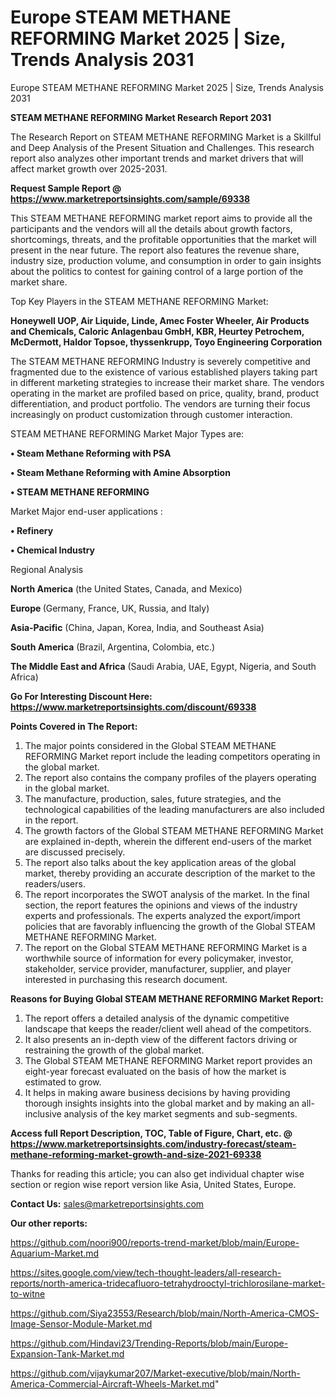 # Europe STEAM METHANE REFORMING Market 2025 | Size, Trends Analysis 2031
 Europe STEAM METHANE REFORMING Market 2025 | Size, Trends Analysis 2031

<strong>STEAM METHANE REFORMING Market Research Report 2031</strong>

The Research Report on STEAM METHANE REFORMING Market is a Skillful and Deep Analysis of the Present Situation and Challenges. This research report also analyzes other important trends and market drivers that will affect market growth over 2025-2031.

<strong>Request Sample Report @ <a href=https://www.marketreportsinsights.com/sample/69338>https://www.marketreportsinsights.com/sample/69338</a></strong>

This STEAM METHANE REFORMING market report aims to provide all the participants and the vendors will all the details about growth factors, shortcomings, threats, and the profitable opportunities that the market will present in the near future. The report also features the revenue share, industry size, production volume, and consumption in order to gain insights about the politics to contest for gaining control of a large portion of the market share.

Top Key Players in the STEAM METHANE REFORMING Market:

<strong>Honeywell UOP, Air Liquide, Linde, Amec Foster Wheeler, Air Products and Chemicals, Caloric Anlagenbau GmbH, KBR, Heurtey Petrochem, McDermott, Haldor Topsoe, thyssenkrupp, Toyo Engineering Corporation</strong>

The STEAM METHANE REFORMING Industry is severely competitive and fragmented due to the existence of various established players taking part in different marketing strategies to increase their market share. The vendors operating in the market are profiled based on price, quality, brand, product differentiation, and product portfolio. The vendors are turning their focus increasingly on product customization through customer interaction.

STEAM METHANE REFORMING Market Major Types are:

<strong>• Steam Methane Reforming with PSA

• Steam Methane Reforming with Amine Absorption

• STEAM METHANE REFORMING</strong>

Market Major end-user applications :

<strong>• Refinery

• Chemical Industry</strong>

Regional Analysis

</u><strong><b>North America</b></strong> (the United States, Canada, and Mexico)

<strong><b>Europe </b></strong>(Germany, France, UK, Russia, and Italy)

<strong><b>Asia-Pacific</b></strong> (China, Japan, Korea, India, and Southeast Asia)

<strong><b>South America</b></strong> (Brazil, Argentina, Colombia, etc.)

<strong><b>The Middle East and Africa</b></strong> (Saudi Arabia, UAE, Egypt, Nigeria, and South Africa)

<strong>Go For Interesting Discount Here: <a href=https://www.marketreportsinsights.com/discount/69338>https://www.marketreportsinsights.com/discount/69338</a></strong>

<strong>Points Covered in The Report:</strong>
<ol>
  <li>The major points considered in the Global STEAM METHANE REFORMING Market report include the leading competitors operating in the global market.</li>
  <li>The report also contains the company profiles of the players operating in the global market.</li>
  <li>The manufacture, production, sales, future strategies, and the technological capabilities of the leading manufacturers are also included in the report.</li>
  <li>The growth factors of the Global STEAM METHANE REFORMING Market are explained in-depth, wherein the different end-users of the market are discussed precisely.</li>
  <li>The report also talks about the key application areas of the global market, thereby providing an accurate description of the market to the readers/users.</li>
  <li>The report incorporates the SWOT analysis of the market. In the final section, the report features the opinions and views of the industry experts and professionals. The experts analyzed the export/import policies that are favorably influencing the growth of the Global STEAM METHANE REFORMING Market.</li>
  <li>The report on the Global STEAM METHANE REFORMING Market is a worthwhile source of information for every policymaker, investor, stakeholder, service provider, manufacturer, supplier, and player interested in purchasing this research document.</li>
</ol>
<strong>Reasons for Buying Global STEAM METHANE REFORMING Market Report:</strong>

<ol>
  <li>The report offers a detailed analysis of the dynamic competitive landscape that keeps the reader/client well ahead of the competitors.</li>
  <li>It also presents an in-depth view of the different factors driving or restraining the growth of the global market.</li>
  <li>The Global STEAM METHANE REFORMING Market report provides an eight-year forecast evaluated on the basis of how the market is estimated to grow.</li>
  <li>It helps in making aware business decisions by having providing thorough insights insights into the global market and by making an all-inclusive analysis of the key market segments and sub-segments.</li>
</ol>
<strong>Access full Report Description, TOC, Table of Figure, Chart, etc. @ <a href=https://www.marketreportsinsights.com/industry-forecast/steam-methane-reforming-market-growth-and-size-2021-69338>https://www.marketreportsinsights.com/industry-forecast/steam-methane-reforming-market-growth-and-size-2021-69338</a></strong>


Thanks for reading this article; you can also get individual chapter wise section or region wise report version like Asia, United States, Europe.

<strong>Contact Us:</strong>
sales@marketreportsinsights.com

<strong>Our other reports:</strong>

<a href=https://github.com/noori900/reports-trend-market/blob/main/Europe-Aquarium-Market.md>https://github.com/noori900/reports-trend-market/blob/main/Europe-Aquarium-Market.md</a>

<a href=https://sites.google.com/view/tech-thought-leaders/all-research-reports/north-america-tridecafluoro-tetrahydrooctyl-trichlorosilane-market-to-witne>https://sites.google.com/view/tech-thought-leaders/all-research-reports/north-america-tridecafluoro-tetrahydrooctyl-trichlorosilane-market-to-witne</a>

<a href=https://github.com/Siya23553/Research/blob/main/North-America-CMOS-Image-Sensor-Module-Market.md>https://github.com/Siya23553/Research/blob/main/North-America-CMOS-Image-Sensor-Module-Market.md</a>

<a href=https://github.com/Hindavi23/Trending-Reports/blob/main/Europe-Expansion-Tank-Market.md>https://github.com/Hindavi23/Trending-Reports/blob/main/Europe-Expansion-Tank-Market.md</a>

<a href=https://github.com/vijaykumar207/Market-executive/blob/main/North-America-Commercial-Aircraft-Wheels-Market.md>https://github.com/vijaykumar207/Market-executive/blob/main/North-America-Commercial-Aircraft-Wheels-Market.md</a>"
